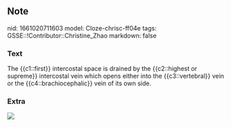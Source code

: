 ## Note
nid: 1661020711603
model: Cloze-chrisc-ff04e
tags: GSSE::!Contributor::Christine_Zhao
markdown: false

### Text
The {{c1::first}} intercostal space is drained by the {{c2::highest or supreme}} intercostal vein which opens either into the {{c3::vertebral}} vein or the {{c4::brachiocephalic}} vein of its own side.

### Extra
<img src="paste-4a877aec8630a788775da6589be06b29014299b8.jpg">
